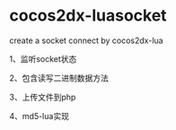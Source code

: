 # cocos2dx-luasocket

create a socket connect by cocos2dx-lua

1、监听socket状态

2、包含读写二进制数据方法

3、上传文件到php

4、md5-lua实现
